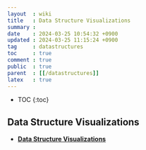 ```yaml
---
layout  : wiki
title   : Data Structure Visualizations
summary : 
date    : 2024-03-25 10:54:32 +0900
updated : 2024-03-25 11:15:24 +0900
tag     : datastructures
toc     : true
comment : true
public  : true
parent  : [[/datastructures]]
latex   : true
---
```

* TOC
{:toc}

## Data Structure Visualizations

- __[Data Structure Visualizations](https://www.cs.usfca.edu/~galles/visualization/Algorithms.html)__